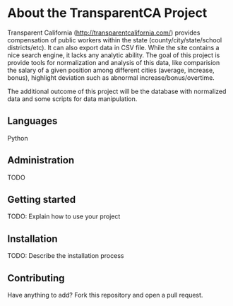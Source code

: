 # About the TransparentCA Project

Transparent California (http://transparentcalifornia.com/) provides compensation of public workers within the state (county/city/state/school districts/etc). It can also export data in CSV file. While the site contains a nice search engine, it lacks any analytic ability. The goal of this project is provide tools for normalization and analysis of this data, like comparision the salary of a given position among different cities (average, increase, bonus), highlight deviation such as abnormal increase/bonus/overtime.

The additional outcome of this project will be the database with normalized data and some scripts for data manipulation.

## Languages

Python

## Administration

TODO

## Getting started

TODO: Explain how to use your project

## Installation

TODO: Describe the installation process

## Contributing

Have anything to add? Fork this repository and open a pull request.
